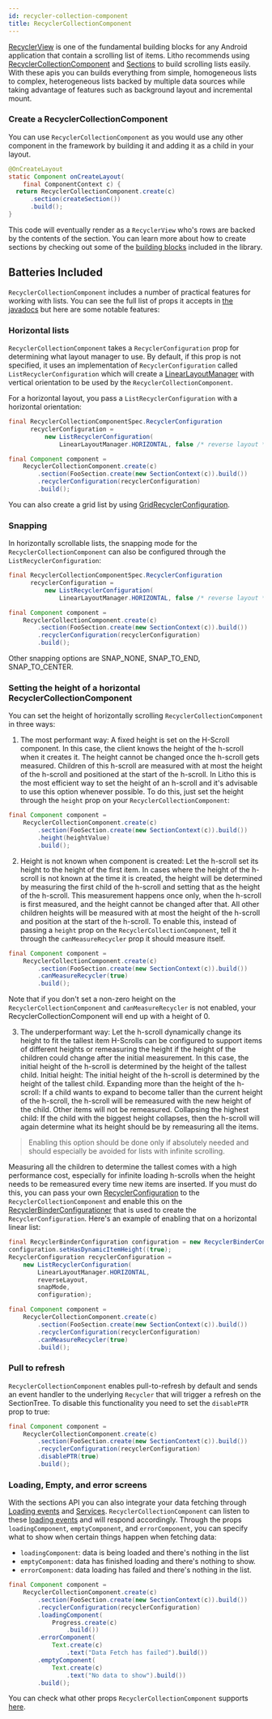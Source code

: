 ```yaml
---
id: recycler-collection-component
title: RecyclerCollectionComponent
---
```


[RecyclerView](https://developer.android.com/reference/android/support/v7/widget/RecyclerView.html) is one of the fundamental building blocks for any Android application that contain a scrolling list of items.
Litho recommends using [RecyclerCollectionComponent](/javadoc/com/facebook/litho/sections/widget/RecyclerCollectionComponent.html) and [Sections](sections-intro) to build scrolling lists easily.  With these apis you can builds everything from simple, homogeneous lists to complex, heterogeneous lists backed by multiple data sources while taking advantage of features such as background layout and incremental mount.

### Create a RecyclerCollectionComponent

You can use `RecyclerCollectionComponent` as you would use any other component in the framework by building it and adding it as a child in your layout.

```java
@OnCreateLayout
static Component onCreateLayout(
    final ComponentContext c) {
  return RecyclerCollectionComponent.create(c)
      .section(createSection())
      .build();
}
```

This code will eventually render as a `RecyclerView` who's rows are backed by the contents of the section.
You can learn more about how to create sections by checking out some of the [building blocks](sections-building-blocks) included in the library.

## Batteries Included

`RecyclerCollectionComponent` includes a number of practical features for working with lists.   You can see the full list of props it accepts in [the javadocs](/javadoc/com/facebook/litho/sections/widget/RecyclerCollectionComponent.html) but here are some notable features:


### Horizontal lists

`RecyclerCollectionComponent` takes a `RecyclerConfiguration` prop for determining what layout manager to use. By default, if this prop is not specified, it uses an implementation of `RecyclerConfiguration` called `ListRecyclerConfiguration` which will create a [LinearLayoutManager]() with vertical orientation to be used by the `RecyclerCollectionComponent`.

For a horizontal layout, you pass a `ListRecyclerConfiguration` with a horizontal orientation:

```java
final RecyclerCollectionComponentSpec.RecyclerConfiguration
      recyclerConfiguration =
          new ListRecyclerConfiguration(
              LinearLayoutManager.HORIZONTAL, false /* reverse layout */);

final Component component =
    RecyclerCollectionComponent.create(c)
        .section(FooSection.create(new SectionContext(c)).build())
        .recyclerConfiguration(recyclerConfiguration)
        .build();
```

You can also create a grid list by using [GridRecyclerConfiguration](/javadoc/com/facebook/litho/sections/widget/GridRecyclerConfiguration.html).

### Snapping

In horizontally scrollable lists, the snapping mode for the `RecyclerCollectionComponent` can also be configured through the `ListRecyclerConfiguration`:
```java
final RecyclerCollectionComponentSpec.RecyclerConfiguration
      recyclerConfiguration =
          new ListRecyclerConfiguration(
              LinearLayoutManager.HORIZONTAL, false /* reverse layout */, SNAP_TO_START);

final Component component =
    RecyclerCollectionComponent.create(c)
        .section(FooSection.create(new SectionContext(c)).build())
        .recyclerConfiguration(recyclerConfiguration)
        .build();
```

Other snapping options are SNAP_NONE, SNAP_TO_END, SNAP_TO_CENTER.


### Setting the height of a horizontal RecyclerCollectionComponent
You can set the height of horizontally scrolling `RecyclerCollectionComponent` in three ways:
1) The most performant way: A fixed height is set on the H-Scroll component.
In this case, the client knows the height of the h-scroll when it creates it. The height cannot be changed once the h-scroll gets measured. Children of this h-scroll are measured with at most the height of the h-scroll and positioned at the start of the h-scroll. In Litho this is the most efficient way to set the height of an h-scroll and it's advisable to use this option whenever possible.
To do this, just set the height through the `height` prop on your `RecyclerCollectionComponent`:
```java
final Component component =
    RecyclerCollectionComponent.create(c)
        .section(FooSection.create(new SectionContext(c)).build())
        .height(heightValue)
        .build();
 ```
2) Height is not known when component is created: Let the h-scroll set its height to the height of the first item.
In cases where the height of the h-scroll is not known at the time it is created, the height will be determined by measuring the first child of the h-scroll and setting that as the height of the h-scroll. This measurement happens once only, when the h-scroll is first measured, and the height cannot be changed after that. All other children heights will be measured with at most the height of the h-scroll and position at the start of the h-scroll.
To enable this, instead of passing a `height` prop on the `RecyclerCollectionComponent`, tell it through the `canMeasureRecycler` prop it should measure itself.

```java
final Component component =
    RecyclerCollectionComponent.create(c)
        .section(FooSection.create(new SectionContext(c)).build())
        .canMeasureRecycler(true)
        .build();
 ```

Note that if you don't set a non-zero height on the `RecyclerCollectionComponent` and `canMeasureRecycler` is not enabled, your RecyclerCollectionComponent will end up with a height of 0.

3) The underperformant way: Let the h-scroll dynamically change its height to fit the tallest item
H-Scrolls can be configured to support items of different heights or remeasuring the height if the height of the children could change after the initial measurement. In this case, the initial height of the h-scroll is determined by the height of the tallest child.
Initial height: The initial height of the h-scroll is determined by the height of the tallest child.
Expanding more than the height of the h-scroll: If a child wants to expand to become taller than the current height of the h-scroll, the h-scroll will be remeasured with the new height of the child. Other items will not be remeasured.
Collapsing the highest child: If the child with the biggest height collapses, then the h-scroll will again determine what its height should be by remeasuring all the items.

> Enabling this option should be done only if absolutely needed and should especially be avoided for lists with infinite scrolling.

Measuring all the children to determine the tallest comes with a high performance cost, especially for infinite loading h-scrolls when the height needs to be remeasured every time new items are inserted.
If you must do this, you can pass your own [RecyclerConfiguration](/javadoc/com/facebook/litho/sections/widget/RecyclerConfiguration.html) to the `RecyclerCollectionComponent` and enable this on the [RecyclerBinderConfigurationer](/javadoc/com/facebook/litho/sections/widget/RecyclerBinderConfiguration.html) that is used to create the `RecyclerConfiguration`.
Here's an example of enabling that on a horizontal linear list:

```java
final RecyclerBinderConfiguration configuration = new RecyclerBinderConfiguration(rangeRatio);
configuration.setHasDynamicItemHeight((true);
RecyclerConfiguration recyclerConfiguration =
    new ListRecyclerConfiguration(
        LinearLayoutManager.HORIZONTAL,
        reverseLayout,
        snapMode,
        configuration);

final Component component =
    RecyclerCollectionComponent.create(c)
        .section(FooSection.create(new SectionContext(c)).build())
        .recyclerConfiguration(recyclerConfiguration)
        .canMeasureRecycler(true)
        .build();
```

### Pull to refresh
`RecyclerCollectionComponent` enables pull-to-refresh by default and sends an event handler to the underlying `Recycler` that will trigger a refresh on the SectionTree.
 To disable this functionality you need to set the `disablePTR` prop to true:

```java
final Component component =
    RecyclerCollectionComponent.create(c)
        .section(FooSection.create(new SectionContext(c)).build())
        .recyclerConfiguration(recyclerConfiguration)
        .disablePTR(true)
        .build();
 ```

### Loading, Empty, and error screens

With the sections API you can also integrate your data fetching through [Loading events](communicating-with-the-ui#null__loadingstate-loadingstate) and [Services](services).  `RecyclerCollectionComponent` can listen to these [loading events](/javadoc/com/facebook/litho/sections/LoadingEvent.html) and will respond accordingly.  Through the props `loadingComponent`, `emptyComponent`, and `errorComponent`, you can specify what to show when certain things happen when fetching data:
 - `loadingComponent`: data is being loaded and there's nothing in the list
 - `emptyComponent`: data has finished loading and there's nothing to show.
 - `errorComponent`: data loading has failed and there's nothing in the list.

```java
final Component component =
    RecyclerCollectionComponent.create(c)
        .section(FooSection.create(new SectionContext(c)).build())
        .recyclerConfiguration(recyclerConfiguration)
        .loadingComponent(
            Progress.create(c)
                .build())
        .errorComponent(
            Text.create(c)
                .text("Data Fetch has failed").build())
        .emptyComponent(
            Text.create(c)
                .text("No data to show").build())
        .build();
 ```

You can check what other props `RecyclerCollectionComponent` supports [here](/javadoc/com/facebook/litho/sections/widget/RecyclerCollectionComponent.html).
